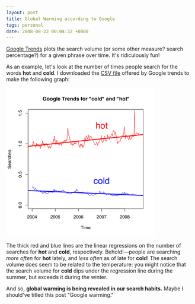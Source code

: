 ```yaml
---
layout: post
title: Global Warming according to Google
tags: personal
date: 2008-08-22 00:04:32 +0000
---
```


<a href="http://www.google.com/trends">Google Trends</a> plots the search volume (or some other measure?  search percentage?) for a given phrase over time.  It's ridiculously fun!

As an example, let's look at the number of times people search for the words <b>hot</b> and <b>cold</b>.  I downloaded the <a href='google-global-warming.csv' title='Google Global Warming Data'>CSV file</a> offered by Google trends to make the following graph:

<img src="google-global-warming.png">

The thick red and blue lines are the linear regressions on the number of searches for <b>hot</b> and <b>cold</b>, respectively.  Behold!&mdash;people are searching <i>more often</i> for <b>hot</b> lately, and <i>less often</i> as of late for <b>cold</b>!  The search volume does seem to be related to the temperature: you might notice that the search volume for <b>cold</b> dips under the regression line during the summer, but exceeds it during the winter.

And so, <b>global warming is being revealed in our search habits.</b>  Maybe I should've titled this post "Google warming."

